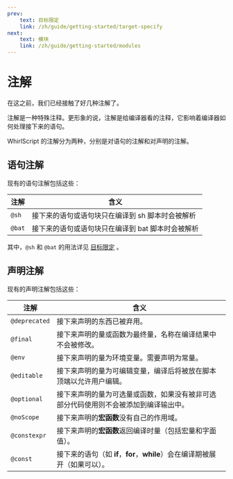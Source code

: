 ```yaml
---
prev:
    text: 目标限定
    link: /zh/guide/getting-started/target-specify
next:
    text: 模块
    link: /zh/guide/getting-started/modules
---
```


# 注解

在这之前，我们已经接触了好几种注解了。

注解是一种特殊注释。更形象的说，注解是给编译器看的注释，它影响着编译器如何处理接下来的语句。

WhirlScript 的注解分为两种，分别是对语句的注解和对声明的注解。

## 语句注解

现有的语句注解包括这些：

| 注解   | 含义                                              |
| ------ | ------------------------------------------------- |
| `@sh`  | 接下来的语句或语句块只在编译到 sh 脚本时会被解析  |
| `@bat` | 接下来的语句或语句块只在编译到 bat 脚本时会被解析 |

其中，`@sh` 和 `@bat` 的用法详见 [目标限定](/zh/guide/getting-started/target-specify) 。

## 声明注解

现有的声明注解包括这些：

| 注解          | 含义                                                                                 |
| ------------- | ------------------------------------------------------------------------------------ |
| `@deprecated` | 接下来声明的东西已被弃用。                                                           |
| `@final`      | 接下来声明的量或函数为最终量，名称在编译结果中不会被修改。                           |
| `@env`        | 接下来声明的量为环境变量。需要声明为常量。                                           |
| `@editable`   | 接下来声明的量为可编辑变量，编译后将被放在脚本顶端以允许用户编辑。                   |
| `@optional`   | 接下来声明的量为可选量或函数，如果没有被非可选部分代码使用则不会被添加到编译输出中。 |
| `@noScope`    | 接下来声明的**宏函数**没有自己的作用域。                                             |
| `@constexpr`  | 接下来声明的**宏函数**返回编译时量（包括宏量和字面值）。                             |
| `@const`      | 接下来的语句（如 **if**，**for**，**while**）会在编译期被展开（如果可以）。          |
